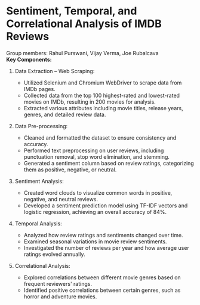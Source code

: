# Sentiment, Temporal, and Correlational Analysis of IMDB Reviews
<h>Group members: Rahul Purswani, Vijay Verma, Joe Rubalcava<h><br>
<b>Key Components:</b>
1. Data Extraction – Web Scraping:
   - Utilized Selenium and Chromium WebDriver to scrape data from IMDb pages.
   - Collected data from the top 100 highest-rated and lowest-rated movies on IMDb, resulting in 200 movies for analysis.
   - Extracted various attributes including movie titles, release years, genres, and detailed review data.
     
2. Data Pre-processing:
   - Cleaned and formatted the dataset to ensure consistency and accuracy.
   - Performed text preprocessing on user reviews, including punctuation removal, stop word elimination, and stemming.
   - Generated a sentiment column based on review ratings, categorizing them as positive, negative, or neutral.

3. Sentiment Analysis:
   - Created word clouds to visualize common words in positive, negative, and neutral reviews.
   - Developed a sentiment prediction model using TF-IDF vectors and logistic regression, achieving an overall accuracy of 84%.

4. Temporal Analysis:
   - Analyzed how review ratings and sentiments changed over time.
   - Examined seasonal variations in movie review sentiments.
   - Investigated the number of reviews per year and how average user ratings evolved annually.

5. Correlational Analysis:
   - Explored correlations between different movie genres based on frequent reviewers' ratings.
   - Identified positive correlations between certain genres, such as horror and adventure movies.
